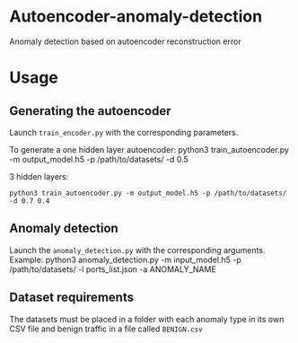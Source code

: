 # Autoencoder-anomaly-detection
Anomaly detection based on autoencoder reconstruction error

# Usage

## Generating the autoencoder

Launch ```train_encoder.py``` with the corresponding parameters.

To generate a one hidden layer autoencoder:
    python3 train_autoencoder.py -m output_model.h5 -p /path/to/datasets/ -d 0.5

3 hidden layers:

    python3 train_autoencoder.py -m output_model.h5 -p /path/to/datasets/ -d 0.7 0.4

## Anomaly detection

Launch the ```anomaly_detection.py``` with the corresponding arguments.
Example:
    python3 anomaly_detection.py -m input_model.h5 -p /path/to/datasets/ -l ports_list.json -a ANOMALY_NAME

## Dataset requirements

The datasets must be placed in a folder with each anomaly type in its own CSV file and benign traffic in a file called ```BENIGN.csv```
